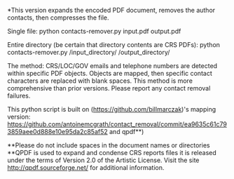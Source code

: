 *This version expands the encoded PDF document, removes the author contacts, then compresses the file.

Single file:
python contacts-remover.py input.pdf output.pdf

Entire directory (be certain that directory contents are CRS PDFs):
python contacts-remover.py /input_directory/ /output_directory/


The method:
CRS/LOC/GOV emails and telephone numbers are detected within specific PDF objects. Objects are mapped, then specific contact characters are replaced with blank spaces. This method is more comprehensive than prior versions. Please report any contact removal failures.

This python script is built on (https://github.com/billmarczak)'s mapping version: https://github.com/antoinemcgrath/contact_removal/commit/ea9635c61c793859aee0d888e10e95da2c85af52 and qpdf**)


**Please do not include spaces in the document names or directories
**QPDF is used to expand and condense CRS reports files it is released under the terms of Version 2.0 of the Artistic License. Visit the site http://qpdf.sourceforge.net/ for additional information.
